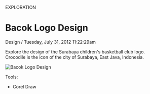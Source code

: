 <p class="type">EXPLORATION</p>

# Bacok Logo Design

<p class="meta">Design  /  Tuesday, July 31, 2012 11:22:29am</p>

Explore the design of the Surabaya children's basketball club logo. Crocodile is the icon of the city of Surabaya, East Java, Indonesia.

![Bacok Logo Design](https://farooq-agent.web.app/assets/images/works/details/31-bacok-logo-design/i13.png)

Tools:
- Corel Draw
